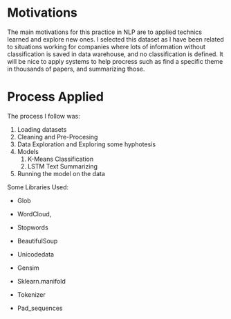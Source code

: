 # Motivations 

The main motivations for this practice in NLP are to applied technics learned and explore new ones.  I selected this dataset as I have been related to situations working for companies where lots of information without classification is saved in data warehouse, and no classification is defined. It will be nice to apply systems to help procress such as find a specific theme in thousands of papers, and summarizing those. 



# Process Applied



The process I follow was: 



1. Loading datasets
2. Cleaning and Pre-Procesing
3. Data Exploration and Exploring some hyphotesis 
4. Models
   1. K-Means Classification
   2. LSTM Text Summarizing
5. Running the model on the data



Some Libraries Used:



- Glob

- WordCloud,

- Stopwords

- BeautifulSoup
- Unicodedata
- Gensim

- Sklearn.manifold 

- Tokenizer

- Pad_sequences